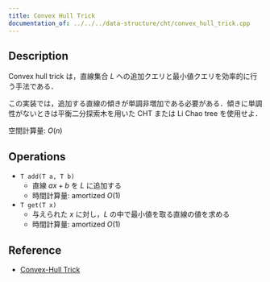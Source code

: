 ```yaml
---
title: Convex Hull Trick
documentation_of: ../../../data-structure/cht/convex_hull_trick.cpp
---
```


## Description

Convex hull trick は，直線集合 $L$ への追加クエリと最小値クエリを効率的に行う手法である．

この実装では，追加する直線の傾きが単調非増加である必要がある．傾きに単調性がないときは平衡二分探索木を用いた CHT または Li Chao tree を使用せよ．

空間計算量: $O(n)$

## Operations

- `T add(T a, T b)`
    - 直線 $ax + b$ を $L$ に追加する
    - 時間計算量: $\mathrm{amortized}\ O(1)$
- `T get(T x)`
    - 与えられた $x$ に対し，$L$ の中で最小値を取る直線の値を求める
    - 時間計算量: $\mathrm{amortized}\ O(1)$

## Reference

- [Convex-Hull Trick](https://satanic0258.hatenablog.com/entry/2016/08/16/181331)
